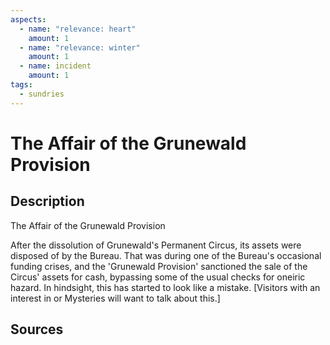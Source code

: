 ```yaml
---
aspects: 
  - name: "relevance: heart"
    amount: 1
  - name: "relevance: winter"
    amount: 1
  - name: incident
    amount: 1
tags:
  - sundries
---
```

# The Affair of the Grunewald Provision
## Description
The Affair of the Grunewald Provision

After the dissolution of Grunewald's Permanent Circus, its assets were disposed of by the Bureau. That was during one of the Bureau's occasional funding crises, and the 'Grunewald Provision' sanctioned the sale of the Circus' assets for cash, bypassing some of the usual checks for oneiric hazard. In hindsight, this has started to look like a mistake. [Visitors with an interest in <sprite name=heart> or <sprite name=winter> Mysteries will want to talk about this.]
## Sources

